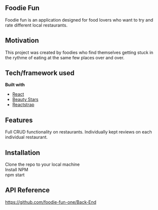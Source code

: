 ## Foodie Fun
Foodie fun is an application designed for food lovers who want to try and rate different local restaurants. 

## Motivation
This project was created by foodies who find themselves getting stuck in the rythme of eating at the same few places over and over.

## Tech/framework used
<b>Built with</b>
- [React](https://reactjs.org/)
- [Beauty Stars](https://www.npmjs.com/package/beauty-stars)
- [Reactstrap](https://reactstrap.github.io/)

## Features
Full CRUD functionality on restaurants.
Individually kept reviews on each individual restaurant.

## Installation
Clone the repo to your local machine\
Install NPM\
npm start

## API Reference
https://github.com/foodie-fun-one/Back-End
